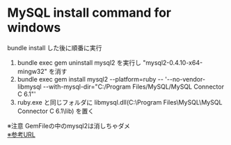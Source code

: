 # MySQL install command for windows

bundle install した後に順番に実行  

1. bundle exec gem uninstall mysql2 を実行し "mysql2-0.4.10-x64-mingw32" を消す
2. bundle exec gem install mysql2 --platform=ruby -- '--no-vendor-libmysql --with-mysql-dir="C:/Program Files/MySQL/MySQL Connector C 6.1"'
3. ruby.exe と同じフォルダに libmysql.dll(C:\Program Files\MySQL\MySQL Connector C 6.1\lib) を置く

※注意 GemFileの中のmysql2は消しちゃダメ  
[※参考URL](http://itmemo.net-luck.com/windows-rails-environment-2/)
